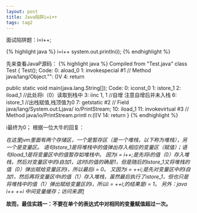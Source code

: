 ```yaml
---
layout: post
title: Java陷阱i=i++
tags: tag2
---
```

面试陷阱题：i=i++;

{% highlight java %}
i=i++
system.out.println(i);
{% endhighlight %}

先来查看JavaP源码：
{% highlight java %}
Compiled from "Test.java"
class Test {
  Test();
    Code:
       0: aload_0
       1: invokespecial #1                  // Method java/lang/Object."<init>":
()V
       4: return

  public static void main(java.lang.String[]);
    Code:
       0: iconst_0
       1: istore_1
       2: iload_1                           //此处将i（0）读取到栈中
       3: iinc          1, 1                 //自增      注意自增后并未入栈
       6: istore_1                          //出栈赋值,栈顶值为0
       7: getstatic     #2                  // Field java/lang/System.out:Ljava/
io/PrintStream;
      10: iload_1
      11: invokevirtual #3                  // Method java/io/PrintStream.printl
n:(I)V
      14: return
}
{% endhighlight %}

i最终为0；
根据一位大牛的回复：

*在这里jvm里面有两个存储区，一个是暂存区（是一个堆栈，以下称为堆栈），另一个是变量区。 语句istore_1是将堆栈中的值弹出存入相应的变量区（赋值）；语句iload_1是将变量区中的值暂存如堆栈中。
因为i = i++;是先将i的值（0）存入堆栈，然后对变量区中的i自加1，这时i的值的确是1，但是随后的istore_1又将堆栈的值（0）弹出赋给变量区的i，所以最后i = 0。 又因为i = ++i;是先对变量区中的i自加1，然后再将变量区中i的值（1）存入堆栈，虽然最后执行了istore_1，但也只是将堆栈中的值（1）弹出赋给变量区的i，所以i = ++i;的结果是i = 1。
另外：java i++ ++i 中间变量缓存；访问来源[1]*

[1]:http://blog.csdn.net/ffanfanm/article/details/12784489
**故而，最佳实践一：不要在单个的表达式中对相同的变量赋值超过一次。**
